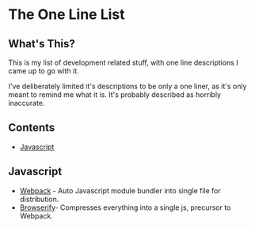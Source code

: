 # The One Line List
## What's This? 
This is my list of development related stuff, with one line descriptions I came up to go with it. 

I've deliberately limited it's descriptions to be only a one liner, as it's only meant to remind me what it is. It's probably described as horribly inaccurate.

## Contents

- [Javascript](#javascript)


## Javascript
- [Webpack](https://webpack.js.org/) - Auto Javascript module bundler into single file for distribution.
- [Browserify](http://browserify.org/)- Compresses everything into a single js, precursor to Webpack.
